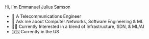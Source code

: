 Hi, I'm Emmanuel Julius Samson
- 📡 A Telecommunications Engineer
- 💬 Ask me about Computer Networks, Software Engineering & ML
- 👨‍💻 Currently Interested in a blend of Infrastructure, SDN, & ML/AI
- 🇺🇸 Currently in the US
